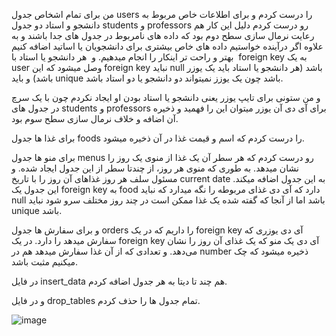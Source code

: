 من برای تمام اشخاص جدول users را درست کردم
و برای اطلاعات خاص مربوط به دانشجو و استاد دو جدول students و professors رو درست کردم
دلیل این کار هم رعایت نرمال سازی سطح دوم بود که داده های نامربوط در جدول های جدا باشند و به علاوه اگر درآینده خواستیم داده های خاص بیشتری برای دانشجویان یا اساتید اضافه کنیم بهتر و راحت تر اینکار را انجام میدهیم.
و  هر دانشجو یا استاد با  foreign key به یک user وصل میشود که این foreign key نباید null باشد (هر دانشجو یا استاد باید یک یوزر باشد) و باید unique باشد چون یک یوزز نمیتواند دو دانشجو یا دو استاد باشد.

و من ستونی برای تایپ یوزر یعنی دانشجو یا استاد بودن او ایجاد نکردم چون با یک سرچ در جدول های students و professors برای آی دی آن یوزر میتوان این را فهمید و ذخیره آن اضافه و خلاف نرمال سازی سطح سوم بود.

برای غذا ها جدول foods را درست کردم که اسم و قیمت غذا در آن ذخیره میشود.

برای منو ها جدول menus رو درست کردم که هر سطر آن یک غذا از منوی یک روز را نشان میدهد. به طوری که منوی هر روز، از چندتا سطر از این جدول ایجاد شده. و مسئول سلف هر روز غذاهای آن روز را با تاریخ current date به این جدول اضافه میکند.
این جدول یک foreign key به food دارد که آی دی غذای مربوطه را نگه میدارد که نباید null باشد اما از آنجا که گفته شده یک غذا ممکن است در چند روز مختلف سرو شود نباید unique باشد.

و برای سفارش ها جدول orders را داریم که در یک foreign key آی دی یوزری که سفارش میدهد را دارد. در یک foreign key آی دی یک منو که یک غذای آن روز را نشان می‌دهد. و تعدادی که از آن غذا سفارش میدهد هم در number ذخیره میشود که چک میکنیم مثبت باشد.

در فایل insert_data هم چند تا دیتا به هر جدول اضافه کردم.

و در فایل drop_tables تمام جدول ها را حذف کردم.

![image](https://github.com/user-attachments/assets/c0384937-9d58-46e1-b2ff-247864d3abe0)
